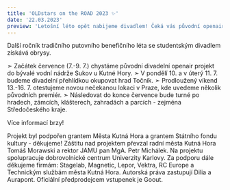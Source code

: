 ```yaml
---
title: 'OLDstars on the ROAD 2023 ✨'
date: '22.03.2023'
preview: 'Letošní léto opět nabijeme divadlem! Čeká vás původní openair projekt v bývalé nádrži, hrad Točník, nová pražská lokace i dvoutýdenní turné!'
--- 
```

Další ročník tradičního putovního benefičního léta se studentským divadlem získává obrysy. 

➣ Začátek července (7.-9. 7.) chystáme původní divadelní openair projekt do bývalé vodní nádrže Sukov u Kutné Hory. 
➣ V pondělí 10. a v úterý 11. 7. budeme divadelní přehlídkou okupovat hrad Točník. 
➣ Prodloužený víkend 13.-16. 7. otestujeme novou nečekanou lokaci v Praze, kde uvedeme několik původních premiér. 
➣ Následovat do konce července bude turné po hradech, zámcích, klášterech, zahradách a parcích - zejména Středočeského kraje.


Více informací brzy!

Projekt byl podpořen grantem Města Kutná Hora a grantem Státního fondu kultury - děkujeme! Záštitu nad projektem převzal radní města Kutná Hora Tomáš Morawski a rektor JAMU pan MgA. Petr Michálek. Na projektu spolupracuje dobrovolnické centrum Univerzity Karlovy. Za podporu dále děkujeme firmám: Stagelab, Magnetic, Lepor, Vektra, RC Europe a Technickým službám města Kutná Hora. Autorská práva zastupují Dilia a Aurapont. Oficiální  předprodejcem vstupenek je Goout.
